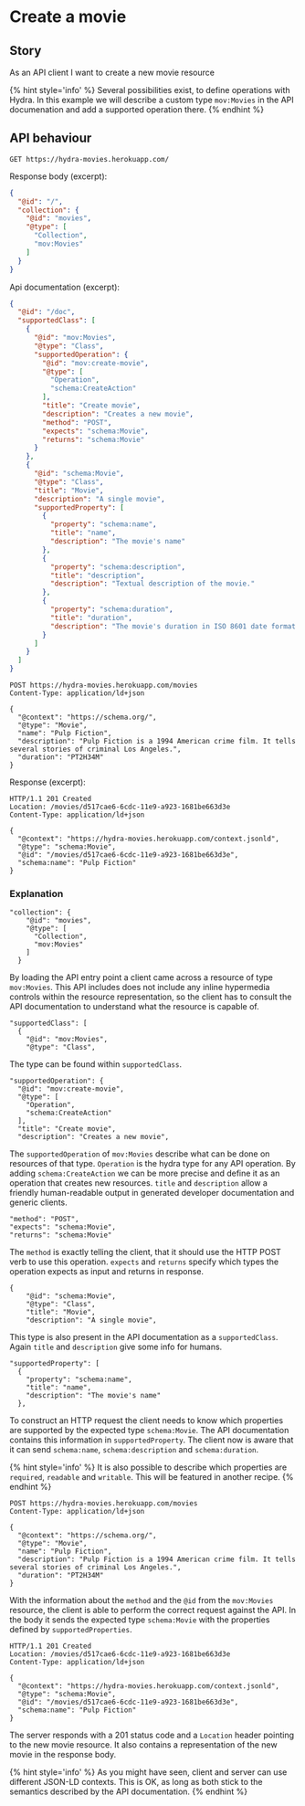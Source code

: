# Create a movie

## Story

As an API client I want to create a new movie resource

{% hint style='info' %}
Several possibilities exist, to define operations with Hydra. In this example we will describe a
custom type `mov:Movies` in the API documenation and add a supported operation there.
{% endhint %}

## API behaviour

```http
GET https://hydra-movies.herokuapp.com/
```

Response body (excerpt):

```json
{
  "@id": "/",
  "collection": {
    "@id": "movies",
    "@type": [
      "Collection",
      "mov:Movies"
    ]
  }
}
```

Api documentation (excerpt):

```json
{
  "@id": "/doc",
  "supportedClass": [
    {
      "@id": "mov:Movies",
      "@type": "Class",
      "supportedOperation": {
        "@id": "mov:create-movie",
        "@type": [
          "Operation",
          "schema:CreateAction"
        ],
        "title": "Create movie",
        "description": "Creates a new movie",
        "method": "POST",
        "expects": "schema:Movie",
        "returns": "schema:Movie"
      }
    },
    {
      "@id": "schema:Movie",
      "@type": "Class",
      "title": "Movie",
      "description": "A single movie",
      "supportedProperty": [
        {
          "property": "schema:name",
          "title": "name",
          "description": "The movie's name"
        },
        {
          "property": "schema:description",
          "title": "description",
          "description": "Textual description of the movie."
        },
        {
          "property": "schema:duration",
          "title": "duration",
          "description": "The movie's duration in ISO 8601 date format."
        }
      ]
    }
  ]
}
```

```http
POST https://hydra-movies.herokuapp.com/movies
Content-Type: application/ld+json

{
  "@context": "https://schema.org/",
  "@type": "Movie",
  "name": "Pulp Fiction",
  "description": "Pulp Fiction is a 1994 American crime film. It tells several stories of criminal Los Angeles.",
  "duration": "PT2H34M"
}
```

Response (excerpt):

```http
HTTP/1.1 201 Created
Location: /movies/d517cae6-6cdc-11e9-a923-1681be663d3e
Content-Type: application/ld+json

{
  "@context": "https://hydra-movies.herokuapp.com/context.jsonld",
  "@type": "schema:Movie",
  "@id": "/movies/d517cae6-6cdc-11e9-a923-1681be663d3e",
  "schema:name": "Pulp Fiction"
}
```


### Explanation

```
"collection": {
    "@id": "movies",
    "@type": [
      "Collection",
      "mov:Movies"
    ]
  }
```

By loading the API entry point a client came across a resource of type `mov:Movies`. This API includes does not include any inline hypermedia controls within the resource representation, so the client has to consult the API documentation to understand what the resource is capable of.

```
"supportedClass": [
  {
    "@id": "mov:Movies",
    "@type": "Class",
```

The type can be found within `supportedClass`.

```
"supportedOperation": {
  "@id": "mov:create-movie",
  "@type": [
    "Operation",
    "schema:CreateAction"
  ],
  "title": "Create movie",
  "description": "Creates a new movie",
```

The `supportedOperation` of `mov:Movies` describe what can be done on resources of that type. `Operation` is the hydra type for any API operation. By adding `schema:CreateAction` we can be more precise and define it as an operation that creates new resources. `title` and `description` allow a friendly human-readable output in generated developer documentation and generic clients.

```
"method": "POST",
"expects": "schema:Movie",
"returns": "schema:Movie"
```

The `method` is exactly telling the client, that it should use the HTTP POST verb to use this operation. `expects` and `returns` specify which types the operation expects as input and returns in response.

```
{
    "@id": "schema:Movie",
    "@type": "Class",
    "title": "Movie",
    "description": "A single movie",
```

This type is also present in the API documentation as a `supportedClass`. Again `title` and `description` give some info for humans.

```
"supportedProperty": [
  {
    "property": "schema:name",
    "title": "name",
    "description": "The movie's name"
  },
```

To construct an HTTP request the client needs to know which properties are supported by the expected type `schema:Movie`. The API documentation contains this information in `supportedProperty`. The client now is aware that it can send `schema:name`, `schema:description` and `schema:duration`.

{% hint style='info' %}
It is also possible to describe which properties are `required`, `readable` and `writable`. This will be featured in another recipe.
{% endhint %}

```http
POST https://hydra-movies.herokuapp.com/movies
Content-Type: application/ld+json

{
  "@context": "https://schema.org/",
  "@type": "Movie",
  "name": "Pulp Fiction",
  "description": "Pulp Fiction is a 1994 American crime film. It tells several stories of criminal Los Angeles.",
  "duration": "PT2H34M"
}
```

With the information about the `method` and the `@id` from the `mov:Movies` resource, the client is able to perform the correct request against the API. In the body it sends the expected type `schema:Movie` with the properties defined by `supportedProperties`.

```http
HTTP/1.1 201 Created
Location: /movies/d517cae6-6cdc-11e9-a923-1681be663d3e
Content-Type: application/ld+json

{
  "@context": "https://hydra-movies.herokuapp.com/context.jsonld",
  "@type": "schema:Movie",
  "@id": "/movies/d517cae6-6cdc-11e9-a923-1681be663d3e",
  "schema:name": "Pulp Fiction"
}
```

The server responds with a 201 status code and a `Location` header pointing to the new movie resource. It also contains a representation of the new movie in the response body.

{% hint style='info' %}
As you might have seen, client and server can use different JSON-LD contexts. This is OK, as long as both stick to the semantics described by the API documentation.
{% endhint %}
